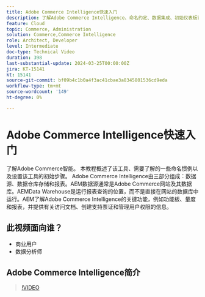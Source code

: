 ```yaml
---
title: Adobe Commerce Intelligence快速入门
description: 了解Adobe Commerce Intelligence、命名约定、数据集成、初始仪表板设置、数据源、数据仓库、报表和用户管理。
feature: Cloud
topic: Commerce, Administration
solution: Commerce,Commerce Intelligence
role: Architect, Developer
level: Intermediate
doc-type: Technical Video
duration: 398
last-substantial-update: 2024-03-25T00:00:00Z
jira: KT-15141
kt: 15141
source-git-commit: bf09b4c1b0a4f3ac41cbae3a8345801536cd9eda
workflow-type: tm+mt
source-wordcount: '149'
ht-degree: 0%

---
```



# Adobe Commerce Intelligence快速入门

了解Adobe Commerce智能。 本教程概述了该工具、需要了解的一些命名惯例以及设置该工具的初始步骤。 Adobe Commerce Intelligence由三部分组成：数据源、数据仓库存储和报表。&#x200B;AEM数据源通常是Adobe Commerce网站及其数据库。&#x200B;AEMData Warehouse是运行报表查询的位置，而不是直接在网站的数据库中运行。&#x200B;AEM了解&#x200B;Adobe Commerce Intelligence的关键功能，例如功能板、量度和报表，并提供有关访问文档、创建支持票证和管理用户权限的信息。

## 此视频面向谁？

- 商业用户
- 数据分析师

## Adobe Commerce Intelligence简介

>[!VIDEO](https://video.tv.adobe.com/v/3428024?learn=on)
